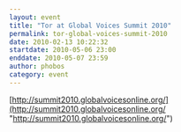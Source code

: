 ```yaml
---
layout: event
title: "Tor at Global Voices Summit 2010"
permalink: tor-global-voices-summit-2010
date: 2010-02-13 10:22:32
startdate: 2010-05-06 23:00
enddate: 2010-05-07 23:59
author: phobos
category: event
---
```


[http://summit2010.globalvoicesonline.org/](http://summit2010.globalvoicesonline.org/ "http://summit2010.globalvoicesonline.org/")
